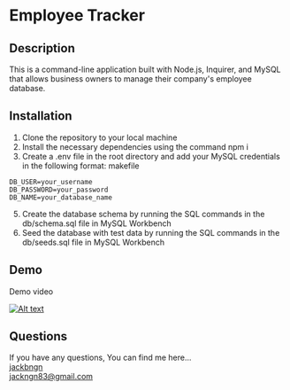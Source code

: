 # Employee Tracker

## Description

This is a command-line application built with Node.js, Inquirer, and MySQL that allows business owners to manage their company's employee database.

## Installation

1. Clone the repository to your local machine
2. Install the necessary dependencies using the command npm i
3. Create a .env file in the root directory and add your MySQL credentials in the following format:
   makefile

```
DB_USER=your_username
DB_PASSWORD=your_password
DB_NAME=your_database_name
```

5. Create the database schema by running the SQL commands in the db/schema.sql file in MySQL Workbench
6. Seed the database with test data by running the SQL commands in the db/seeds.sql file in MySQL Workbench

## Demo

Demo video

[![Alt text](https://img.youtube.com/vi/kufGeEIQr2c/0.jpg)](https://www.youtube.com/watch?v=kufGeEIQr2c)

## Questions

If you have any questions, You can find me here... <br>
[jackbngn](https://github.com/jackbngn) <br>
jackngn83@gmail.com
